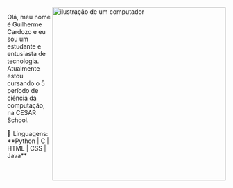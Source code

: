 <img src="https://raw.githubusercontent.com/MicaelliMedeiros/micaellimedeiros/master/image/computer-illustration.png" alt="ilustração de um computador" min-width="400px" max-width="400px" width="400px" align="right">

<p align="left"> 
  Olá, meu nome é Guilherme Cardozo e eu sou um estudante e entusiasta de tecnologia.<br>
  Atualmente estou cursando o 5 período de ciência da computação, na CESAR School.
</p>

<p align="left">
  🦄 Linguagens: **Python | C | HTML | CSS | Java**
</p>
